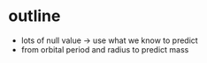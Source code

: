 # outline
- lots of null value -> use what we know to predict 
- from orbital period and radius to predict mass